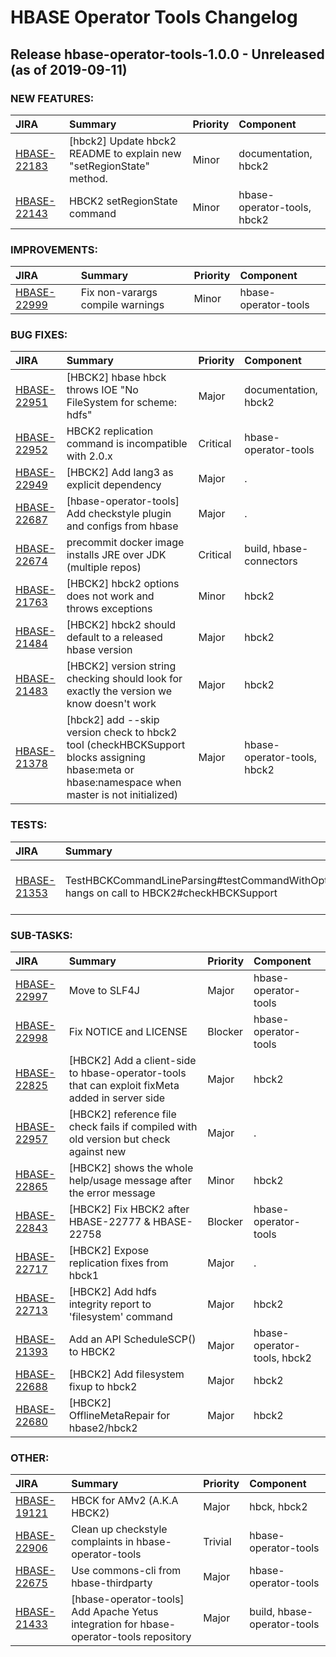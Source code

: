 # HBASE Operator Tools Changelog

<!---
# Licensed to the Apache Software Foundation (ASF) under one
# or more contributor license agreements.  See the NOTICE file
# distributed with this work for additional information
# regarding copyright ownership.  The ASF licenses this file
# to you under the Apache License, Version 2.0 (the
# "License"); you may not use this file except in compliance
# with the License.  You may obtain a copy of the License at
#
#     http://www.apache.org/licenses/LICENSE-2.0
#
# Unless required by applicable law or agreed to in writing, software
# distributed under the License is distributed on an "AS IS" BASIS,
# WITHOUT WARRANTIES OR CONDITIONS OF ANY KIND, either express or implied.
# See the License for the specific language governing permissions and
# limitations under the License.

# Be careful doing manual edits in this file. Do not change format
# of release header or remove the below marker. This file is generated.
# DO NOT REMOVE THIS MARKER; FOR INTERPOLATING CHANGES!-->
## Release hbase-operator-tools-1.0.0 - Unreleased (as of 2019-09-11)



### NEW FEATURES:

| JIRA | Summary | Priority | Component |
|:---- |:---- | :--- |:---- |
| [HBASE-22183](https://issues.apache.org/jira/browse/HBASE-22183) | [hbck2] Update hbck2 README to explain new "setRegionState" method. |  Minor | documentation, hbck2 |
| [HBASE-22143](https://issues.apache.org/jira/browse/HBASE-22143) | HBCK2 setRegionState command |  Minor | hbase-operator-tools, hbck2 |


### IMPROVEMENTS:

| JIRA | Summary | Priority | Component |
|:---- |:---- | :--- |:---- |
| [HBASE-22999](https://issues.apache.org/jira/browse/HBASE-22999) | Fix non-varargs compile warnings |  Minor | hbase-operator-tools |


### BUG FIXES:

| JIRA | Summary | Priority | Component |
|:---- |:---- | :--- |:---- |
| [HBASE-22951](https://issues.apache.org/jira/browse/HBASE-22951) | [HBCK2] hbase hbck throws IOE "No FileSystem for scheme: hdfs" |  Major | documentation, hbck2 |
| [HBASE-22952](https://issues.apache.org/jira/browse/HBASE-22952) | HBCK2 replication command is incompatible with 2.0.x |  Critical | hbase-operator-tools |
| [HBASE-22949](https://issues.apache.org/jira/browse/HBASE-22949) | [HBCK2] Add lang3 as explicit dependency |  Major | . |
| [HBASE-22687](https://issues.apache.org/jira/browse/HBASE-22687) | [hbase-operator-tools] Add checkstyle plugin and configs from hbase |  Major | . |
| [HBASE-22674](https://issues.apache.org/jira/browse/HBASE-22674) | precommit docker image installs JRE over JDK (multiple repos) |  Critical | build, hbase-connectors |
| [HBASE-21763](https://issues.apache.org/jira/browse/HBASE-21763) | [HBCK2] hbck2 options does not work and throws exceptions |  Minor | hbck2 |
| [HBASE-21484](https://issues.apache.org/jira/browse/HBASE-21484) | [HBCK2] hbck2 should default to a released hbase version |  Major | hbck2 |
| [HBASE-21483](https://issues.apache.org/jira/browse/HBASE-21483) | [HBCK2] version string checking should look for exactly the version we know doesn't work |  Major | hbck2 |
| [HBASE-21378](https://issues.apache.org/jira/browse/HBASE-21378) | [hbck2] add --skip version check to hbck2 tool (checkHBCKSupport blocks assigning hbase:meta or hbase:namespace when master is not initialized) |  Major | hbase-operator-tools, hbck2 |


### TESTS:

| JIRA | Summary | Priority | Component |
|:---- |:---- | :--- |:---- |
| [HBASE-21353](https://issues.apache.org/jira/browse/HBASE-21353) | TestHBCKCommandLineParsing#testCommandWithOptions hangs on call to HBCK2#checkHBCKSupport |  Major | hbase-operator-tools, hbck2 |


### SUB-TASKS:

| JIRA | Summary | Priority | Component |
|:---- |:---- | :--- |:---- |
| [HBASE-22997](https://issues.apache.org/jira/browse/HBASE-22997) | Move to SLF4J |  Major | hbase-operator-tools |
| [HBASE-22998](https://issues.apache.org/jira/browse/HBASE-22998) | Fix NOTICE and LICENSE |  Blocker | hbase-operator-tools |
| [HBASE-22825](https://issues.apache.org/jira/browse/HBASE-22825) | [HBCK2] Add a client-side to hbase-operator-tools that can exploit fixMeta added in server side |  Major | hbck2 |
| [HBASE-22957](https://issues.apache.org/jira/browse/HBASE-22957) | [HBCK2] reference file check fails if compiled with old version but check against new |  Major | . |
| [HBASE-22865](https://issues.apache.org/jira/browse/HBASE-22865) | [HBCK2] shows the whole help/usage message after the error message |  Minor | hbck2 |
| [HBASE-22843](https://issues.apache.org/jira/browse/HBASE-22843) | [HBCK2] Fix HBCK2 after HBASE-22777 & HBASE-22758 |  Blocker | hbase-operator-tools |
| [HBASE-22717](https://issues.apache.org/jira/browse/HBASE-22717) | [HBCK2] Expose replication fixes from hbck1 |  Major | . |
| [HBASE-22713](https://issues.apache.org/jira/browse/HBASE-22713) | [HBCK2] Add hdfs integrity report to 'filesystem' command |  Major | hbck2 |
| [HBASE-21393](https://issues.apache.org/jira/browse/HBASE-21393) | Add an API  ScheduleSCP() to HBCK2 |  Major | hbase-operator-tools, hbck2 |
| [HBASE-22688](https://issues.apache.org/jira/browse/HBASE-22688) | [HBCK2] Add filesystem fixup to hbck2 |  Major | hbck2 |
| [HBASE-22680](https://issues.apache.org/jira/browse/HBASE-22680) | [HBCK2] OfflineMetaRepair for hbase2/hbck2 |  Major | hbck2 |


### OTHER:

| JIRA | Summary | Priority | Component |
|:---- |:---- | :--- |:---- |
| [HBASE-19121](https://issues.apache.org/jira/browse/HBASE-19121) | HBCK for AMv2 (A.K.A HBCK2) |  Major | hbck, hbck2 |
| [HBASE-22906](https://issues.apache.org/jira/browse/HBASE-22906) | Clean up checkstyle complaints in hbase-operator-tools |  Trivial | hbase-operator-tools |
| [HBASE-22675](https://issues.apache.org/jira/browse/HBASE-22675) | Use commons-cli from hbase-thirdparty |  Major | hbase-operator-tools |
| [HBASE-21433](https://issues.apache.org/jira/browse/HBASE-21433) | [hbase-operator-tools] Add Apache Yetus integration for hbase-operator-tools repository |  Major | build, hbase-operator-tools |


